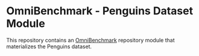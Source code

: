 # OmniBenchmark - Penguins Dataset Module

This repository contains an [OmniBenchmark](https://omnibenchmark.org) repository module that materializes the Penguins dataset.
